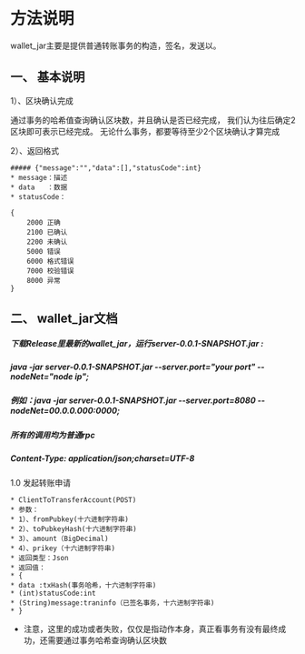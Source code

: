 # 方法说明

wallet_jar主要是提供普通转账事务的构造，签名，发送以。

## 一、 基本说明

1）、区块确认完成

通过事务的哈希值查询确认区块数，并且确认是否已经完成，
我们认为往后确定2区块即可表示已经完成。
无论什么事务，都要等待至少2个区块确认才算完成

2）、返回格式
```
##### {"message":"","data":[],"statusCode":int}
* message：描述
* data   ：数据
* statusCode：      
   
{
    2000 正确
    2100 已确认
    2200 未确认
    5000 错误
    6000 格式错误
    7000 校验错误
    8000 异常
}
```

## 二、 wallet_jar文档

##### 下载Release里最新的wallet_jar，运行server-0.0.1-SNAPSHOT.jar :
##### java -jar server-0.0.1-SNAPSHOT.jar --server.port="your port" --nodeNet="node ip";

##### 例如：java -jar server-0.0.1-SNAPSHOT.jar --server.port=8080 --nodeNet=00.0.0.000:0000;
##### 所有的调用均为普通rpc
##### Content-Type: application/json;charset=UTF-8

1.0 发起转账申请
```
* ClientToTransferAccount(POST)
* 参数：
* 1）、fromPubkey(十六进制字符串)
* 2）、toPubkeyHash(十六进制字符串)
* 3）、amount（BigDecimal)
* 4）、prikey（十六进制字符串)
* 返回类型：Json
* 返回值：
* {
* data :txHash(事务哈希，十六进制字符串)
* (int)statusCode:int
* (String)message:traninfo（已签名事务，十六进制字符串)
* }
```
* 注意，这里的成功或者失败，仅仅是指动作本身，真正看事务有没有最终成功，还需要通过事务哈希查询确认区块数

	



